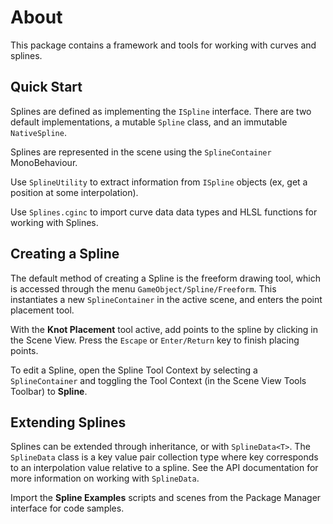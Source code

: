 # About

This package contains a framework and tools for working with curves and splines.

## Quick Start

Splines are defined as implementing the `ISpline` interface. There are two default implementations, a mutable `Spline` class, and an immutable `NativeSpline`.

Splines are represented in the scene using the `SplineContainer` MonoBehaviour.

Use `SplineUtility` to extract information from `ISpline` objects (ex, get a position at some interpolation).

Use `Splines.cginc` to import curve data data types and HLSL functions for working with Splines.

## Creating a Spline

The default method of creating a Spline is the freeform drawing tool, which is accessed through the menu `GameObject/Spline/Freeform`. This instantiates a new `SplineContainer` in the active scene, and enters the point placement tool. 

With the **Knot Placement** tool active, add points to the spline by clicking in the Scene View. Press the `Escape` or `Enter/Return` key to finish placing points.

To edit a Spline, open the Spline Tool Context by selecting a `SplineContainer` and toggling the Tool Context (in the Scene View Tools Toolbar) to **Spline**.

## Extending Splines

Splines can be extended through inheritance, or with `SplineData<T>`. The `SplineData` class is a key value pair collection type where key corresponds to an interpolation value relative to a spline. See the API documentation for more information on working with `SplineData`.

Import the **Spline Examples** scripts and scenes from the Package Manager interface for code samples.
